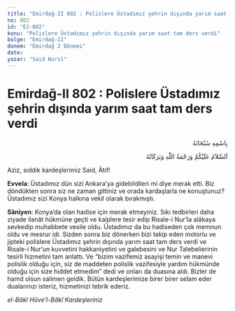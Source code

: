 ```yaml
---
title: "Emirdağ-II 802 : Polislere Üstadımız şehrin dışında yarım saat tam ders verdi"
no: 802
id: "E2-802"
konu: "Polislere Üstadımız şehrin dışında yarım saat tam ders verdi"
bolge: "Emirdağ-II"
donem: "Emirdağ 2 Dönemi"
date: 
yazar: "Said Nursî"
---
```


# Emirdağ-II 802 : Polislere Üstadımız şehrin dışında yarım saat tam ders verdi

<p class="arabic" dir="rtl" title="Meal: “Her türlü noksan sıfatlardan yüce olan Allah’ın adıyla.”">بِاسْمِهِ سُبْحَانَهُ</p>

<p class="arabic" dir="rtl" title="Meal: “Allah’ın selâmı, rahmeti ve bereketleri, üzerinize olsun.”">اَلسَّلاَمُ عَلَيْكُمْ وَرَحْمَةُ اللّٰهِ وَبَرَكَاتُهُ</p>

Aziz, sıddık kardeşlerimiz Said, Âtıf!

**Evvela**: Üstadımız dün sizi Ankara’ya gidebildileri mi diye merak etti. Biz döndükten sonra siz ne zaman gittiniz ve orada kardaşlarla ne konuştunuz? Üstadımız sizi Konya halkına vekil olarak bırakmıştı.

**Sâniyen**: Konya’da olan hadise için merak etmeyiniz. Sıkı tedbirleri daha ziyade ilanât hükmüne geçti ve kalplere tesir edip Risale-i Nur’la alâkaya sevkedip muhabbete vesile oldu. Üstadımız da bu hadiseden çok memnun oldu ve mesrur idi. Sizden sonra biz dönerken bizi takip eden motorlu ve jipteki polislere Üstadımız şehrin dışında yarım saat tam ders verdi ve Risale-i Nur’un kuvvetini hakkaniyetini ve galebesini ve Nur Talebelierinin tesirli hizmetini tam anlattı. Ve “bizim vazifemiz asayişi temin ve manevi polislik olduğu için, siz de maddeten polislik vazifesiyle yardım hükmünde olduğu için size hiddet etmedim” dedi ve onları da duasına aldı. Bizler de hamd olsun salimen geldik. Bütün kardeşlerimize birer birer selam eder dualarınızı isteriz, hizmetinizi tebrik ederiz.

*el-Bâkî Hüve’l-Bâkî*
*Kardeşleriniz*
